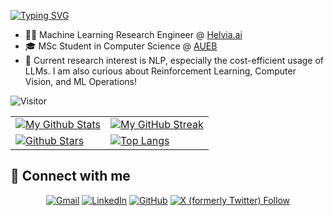 [![Typing SVG](https://readme-typing-svg.herokuapp.com?font=Fira+Code&weight=500&size=30&pause=2500&random=false&width=435&lines=Hi!+My+name+is+Ilias;I+am+a+Machine+Learning+Engineer)](https://git.io/typing-svg)


- 👨‍💻 Machine Learning Research Engineer @ [Helvia.ai](https://helvia.ai/)
- 🎓 MSc Student in Computer Science @ [AUEB](https://www.aueb.gr/)
- 👀 Current research interest is NLP, especially the cost-efficient usage of LLMs. I am also curious about Reinforcement Learning, Computer Vision, and ML Operations!

 ![Visitor](https://visitor-badge.laobi.icu/badge?page_id=stoyian)

| | |
| --- | --- |
| [![My Github Stats](https://github-readme-stats.vercel.app/api?username=stoyian&show_icons=true&theme=algolia)](https://github.com/stoyian) | [![My GitHub Streak](https://github-readme-streak-stats.herokuapp.com/?user=stoyian&theme=algolia)](https://github.com/stoyian) |
| [![Github Stars](https://github-readme-stats.vercel.app/api?username=stoyian&show_icons=true&locale=en&count_private=true&hide_rank=true&custom_title=My%20GitHub%20Stats&disable_animations=false&theme=algolia)](https://github.com/stoyian) | [![Top Langs](https://github-readme-stats.vercel.app/api/top-langs/?username=stoyian&langs_count=8&theme=algolia)](https://github.com/stoyian) |

	

## 🤝 Connect with me
<p align="center">
	<a href="mailto:stogiannidis@helvia.io"><img img src="https://img.shields.io/badge/gmail-%23EA4335.svg?style=plastic&logo=gmail&logoColor=white" alt="Gmail"/></a>
	<a href="https://www.linkedin.com/in/stogiannidis/"><img src="https://img.shields.io/badge/linkedin-%230A66C2.svg?style=plastic&logo=linkedin&logoColor=white" alt="LinkedIn"/></a>
	<a href="https://github.com/stoyian"><img src="https://img.shields.io/badge/github-%23181717.svg?style=plastic&logo=github&logoColor=white" alt="GitHub"/></a>
	<a href="https://twitter.com/stogianel"><img alt="X (formerly Twitter) Follow" src="https://img.shields.io/twitter/follow/stogianel"></a>
</p>
